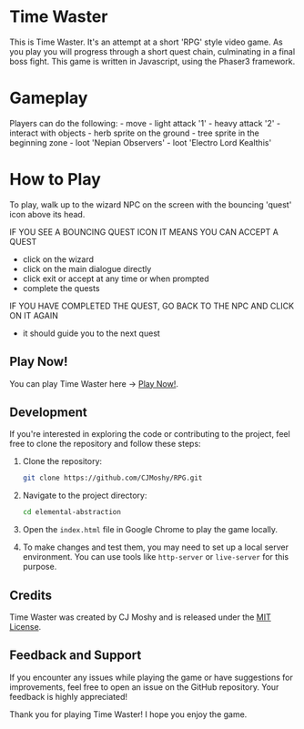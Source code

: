# Time Waster

This is Time Waster. It's an attempt at a short 'RPG' style video game. As you play you will progress through a short quest chain, culminating in a final boss fight. This game is written in Javascript, using the Phaser3 framework.

# Gameplay

Players can do the following:
    - move
    - light attack '1'
    - heavy attack '2'
    - interact with objects
      - herb sprite on the ground
      - tree sprite in the beginning zone
      - loot 'Nepian Observers'
      - loot 'Electro Lord Kealthis'

# How to Play

To play, walk up to the wizard NPC on the screen with the bouncing 'quest' icon above its head.

IF YOU SEE A BOUNCING QUEST ICON IT MEANS YOU CAN ACCEPT A QUEST
  - click on the wizard
  - click on the main dialogue directly
  - click exit or accept at any time or when prompted
  - complete the quests
  
IF YOU HAVE COMPLETED THE QUEST, GO BACK TO THE NPC AND CLICK ON IT AGAIN
  - it should guide you to the next quest

## Play Now!

You can play Time Waster here -> [Play Now!](https://cjmoshy.github.io/Time-Waster/).

## Development

If you're interested in exploring the code or contributing to the project, feel free to clone the repository and follow these steps:

1. Clone the repository:

   ```bash
   git clone https://github.com/CJMoshy/RPG.git
   ```

2. Navigate to the project directory:

   ```bash
   cd elemental-abstraction
   ```

3. Open the `index.html` file in Google Chrome to play the game locally.

4. To make changes and test them, you may need to set up a local server environment. You can use tools like `http-server` or `live-server` for this purpose.

## Credits

Time Waster was created by CJ Moshy and is released under the [MIT License](https://github.com/CJMoshy/Time-Waster/blob/main/LISCENSE.md).

## Feedback and Support

If you encounter any issues while playing the game or have suggestions for improvements, feel free to open an issue on the GitHub repository. Your feedback is highly appreciated!

Thank you for playing Time Waster! I hope you enjoy the game.
